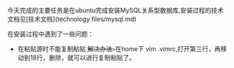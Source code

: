 今天完成的主要任务是在ubuntu完成安装MySQL关系型数据库,安装过程的技术文档见[技术文档](technology files/mysql.md)

在安装过程中遇到了一些问题：

* 在粘贴源时不能复制粘贴 ~~解决办法~~`>`在home下 vim .vimrc,打开第三行，再移动到18行，删除，就可以进行复制粘贴了。


